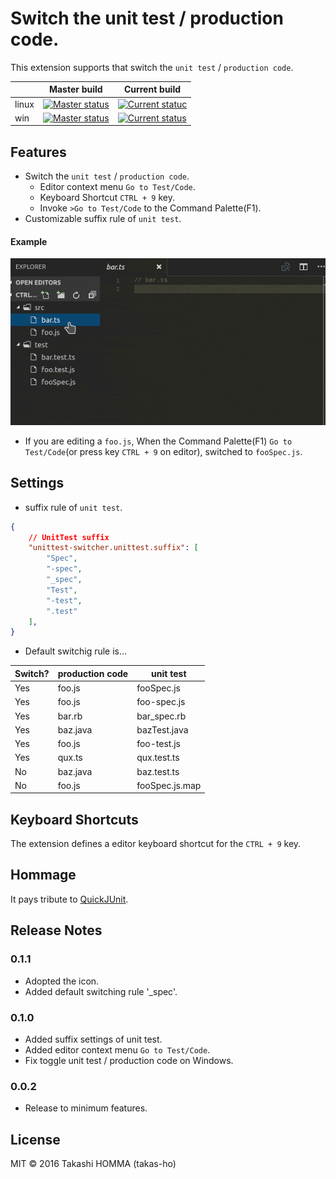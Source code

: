 # Switch the unit test / production code.

This extension supports that switch the `unit test` / `production code`.

||Master build|Current build
--------|------------|-------------
|linux|[![Master status](https://travis-ci.org/takas-ho/vscode-unittest-switcher.svg?branch=master)](https://travis-ci.org/takas-ho/vscode-unittest-switcher)|[![Current statuc](https://travis-ci.org/takas-ho/vscode-unittest-switcher.svg)](https://travis-ci.org/takas-ho/vscode-unittest-switcher)
|win|[![Master status](https://ci.appveyor.com/api/projects/status/6rbw3na3n5l4j21n/branch/master?svg=true)](https://ci.appveyor.com/project/takas-ho/vscode-unittest-switcher/branch/master "Master Branch Status")|[![Current status](https://ci.appveyor.com/api/projects/status/6rbw3na3n5l4j21n?svg=true)](https://ci.appveyor.com/project/takas-ho/vscode-unittest-switcher "Current Build Status")

## Features
- Switch the `unit test` / `production code`.
    - Editor context menu `Go to Test/Code`.
    - Keyboard Shortcut `CTRL + 9` key.
    - Invoke `>Go to Test/Code` to the Command Palette(F1).
- Customizable suffix rule of `unit test`.

#### Example

![Navigation](images/preview.gif)

- If you are editing a `foo.js`, When the Command Palette(F1) `Go to Test/Code`(or press key `CTRL + 9` on editor), switched to `fooSpec.js`.

## Settings
- suffix rule of `unit test`.
```json
{
    // UnitTest suffix
    "unittest-switcher.unittest.suffix": [
        "Spec",
        "-spec",
        "_spec",
        "Test",
        "-test",
        ".test"
    ],
}
```
- Default switchig rule is...

|Switch?|production code|unit test|
|----|----|----|
|Yes|foo.js|fooSpec.js|
|Yes|foo.js|foo-spec.js|
|Yes|bar.rb|bar_spec.rb|
|Yes|baz.java|bazTest.java|
|Yes|foo.js|foo-test.js|
|Yes|qux.ts|qux.test.ts|
|No|baz.java|baz.test.ts|
|No|foo.js|fooSpec.js.map|

## Keyboard Shortcuts

The extension defines a editor keyboard shortcut for the `CTRL + 9` key.

## Hommage

It pays tribute to [QuickJUnit](https://github.com/kompiro/quick-junit).

## Release Notes

### 0.1.1

- Adopted the icon.
- Added default switching rule '_spec'.

### 0.1.0

- Added suffix settings of unit test.
- Added editor context menu `Go to Test/Code`.
- Fix toggle unit test / production code on Windows.

### 0.0.2

- Release to minimum features.

## License

MIT &#xA9; 2016 Takashi HOMMA (takas-ho)
